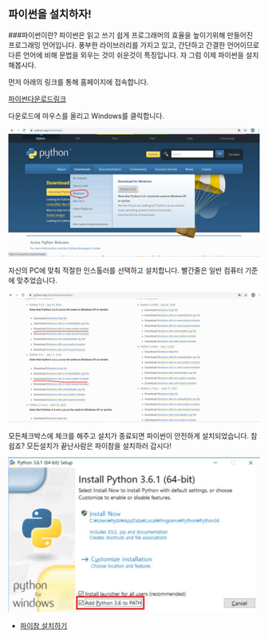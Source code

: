 ## 파이썬을 설치하자!

###파이썬이란?
파이썬은 읽고 쓰기 쉽게 프로그래머의 효율을 높이기위해 만들어진 프로그래밍 언어입니다.
풍부한 라이브러리를 가지고 있고, 간단하고 간결한 언어이므로 다른 언어에 비해 문법을 
외우는 것이 쉬운것이 특징입니다. 자 그럼 이제 파이썬을 설치 해봅시다.

먼저 아래의 링크를 통해 홈페이지에 접속합니다.

[파이썬다운로드링크](https://www.python.org/downloads/)


다운로드에 마우스를 올리고 Windows를 클릭합니다.


![p1](../img/p1.png)


자신의 PC에 맞춰 적절한 인스톨러를 선택하고 설치합니다. 빨간줄은 일반 컴퓨터
기준에 맞추었습니다.


![p2](../img/p2.png)


모든체크박스에 체크를 해주고 설치가 종료되면 파이썬이 안전하게 설치되었습니다.
참 쉽죠? 모든설치가 끝난사람은 파이참을 설치하러 갑시다!


![p3](../img/p3.png)


+ [파이참 설치하기](../Readme/PytC.md)
